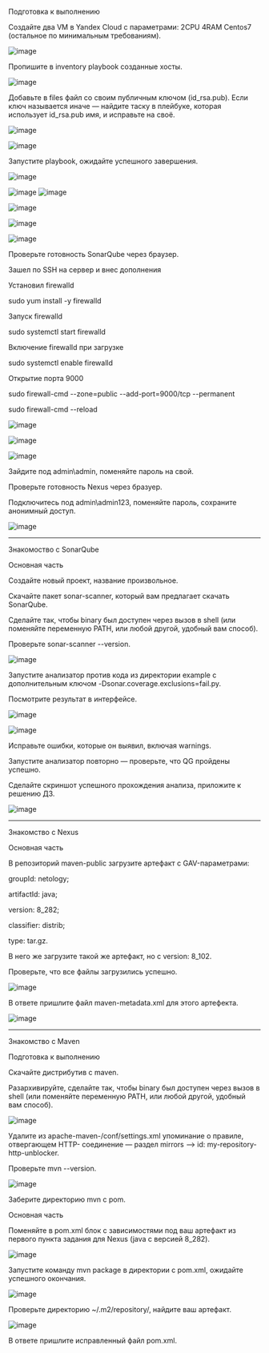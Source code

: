 Подготовка к выполнению

Создайте два VM в Yandex Cloud с параметрами: 2CPU 4RAM Centos7 (остальное по минимальным требованиям).

![image](https://github.com/AlexanderSchelokov/devops-netology/assets/121572590/1a86390e-d613-4dd2-ba10-9fe56d625308)


Пропишите в inventory playbook созданные хосты.

![image](https://github.com/AlexanderSchelokov/devops-netology/assets/121572590/9600d48d-baae-4550-bb48-ba178114296f)

Добавьте в files файл со своим публичным ключом (id_rsa.pub). Если ключ называется иначе — найдите таску в плейбуке, которая использует id_rsa.pub имя, и исправьте на своё.

![image](https://github.com/AlexanderSchelokov/devops-netology/assets/121572590/58873913-2011-40e3-bdc0-d42b5bd3f77c)

![image](https://github.com/AlexanderSchelokov/devops-netology/assets/121572590/4c66ca40-b86d-4b2a-8d1a-af0c96539063)

Запустите playbook, ожидайте успешного завершения.

![image](https://github.com/AlexanderSchelokov/devops-netology/assets/121572590/eccd59ab-ab37-4a32-ae04-80733918a781)

![image](https://github.com/AlexanderSchelokov/devops-netology/assets/121572590/4b60828e-7709-4090-aa69-3cba2922ee21)
![image](https://github.com/AlexanderSchelokov/devops-netology/assets/121572590/26cd1ac3-a66b-4b9c-8e38-c96a0fbd43f7)


![image](https://github.com/AlexanderSchelokov/devops-netology/assets/121572590/e17db917-b24a-4287-83d1-45a3d61be9dd)

![image](https://github.com/AlexanderSchelokov/devops-netology/assets/121572590/32a57bf4-1ea4-49ad-a3a1-d647722e4710)

![image](https://github.com/AlexanderSchelokov/devops-netology/assets/121572590/845f73a0-7abe-4691-80e7-3f06cb98ed92)

Проверьте готовность SonarQube через браузер.

Зашел по SSH на сервер и внес дополнения

Установил firewalld

sudo yum install -y firewalld

Запуск firewalld

sudo systemctl start firewalld

Включение firewalld при загрузке

sudo systemctl enable firewalld

Открытие порта 9000

sudo firewall-cmd --zone=public --add-port=9000/tcp --permanent

sudo firewall-cmd --reload


![image](https://github.com/AlexanderSchelokov/devops-netology/assets/121572590/b17ee673-8475-4b7e-8f7d-73fa458e23a4)

![image](https://github.com/AlexanderSchelokov/devops-netology/assets/121572590/173c356b-cd06-4946-80b9-34934aa0b274)

![image](https://github.com/AlexanderSchelokov/devops-netology/assets/121572590/08d5c8bf-095f-454c-b88c-b416797f491b)

Зайдите под admin\admin, поменяйте пароль на свой.


Проверьте готовность Nexus через бразуер.

Подключитесь под admin\admin123, поменяйте пароль, сохраните анонимный доступ.

![image](https://github.com/AlexanderSchelokov/devops-netology/assets/121572590/8524e658-20a2-4f8a-be52-63f3562556ad)

***

Знакомоство с SonarQube

Основная часть

Создайте новый проект, название произвольное.

Скачайте пакет sonar-scanner, который вам предлагает скачать SonarQube.

Сделайте так, чтобы binary был доступен через вызов в shell (или поменяйте переменную PATH, или любой другой, удобный вам способ).

Проверьте sonar-scanner --version.

![image](https://github.com/AlexanderSchelokov/devops-netology/assets/121572590/cdd4d4ed-fcbd-4d39-8e10-071002ebd407)

Запустите анализатор против кода из директории example с дополнительным ключом -Dsonar.coverage.exclusions=fail.py.

Посмотрите результат в интерфейсе.

![image](https://github.com/AlexanderSchelokov/devops-netology/assets/121572590/3710ed43-3920-4909-ae4b-69bff90c6605)

![image](https://github.com/AlexanderSchelokov/devops-netology/assets/121572590/186f627c-e5b6-4692-b31f-09b5a5e4163e)


Исправьте ошибки, которые он выявил, включая warnings.

Запустите анализатор повторно — проверьте, что QG пройдены успешно.

Сделайте скриншот успешного прохождения анализа, приложите к решению ДЗ.

![image](https://github.com/AlexanderSchelokov/devops-netology/assets/121572590/80db84ba-dbb4-4f8f-8357-3a3735a3528e)

***

Знакомство с Nexus

Основная часть

В репозиторий maven-public загрузите артефакт с GAV-параметрами:

groupId: netology;

artifactId: java;

version: 8_282;

classifier: distrib;

type: tar.gz.

В него же загрузите такой же артефакт, но с version: 8_102.

Проверьте, что все файлы загрузились успешно.

![image](https://github.com/AlexanderSchelokov/devops-netology/assets/121572590/a883497e-975d-49ab-85b3-efdf348462ff)

В ответе пришлите файл maven-metadata.xml для этого артефекта.

![image](https://github.com/AlexanderSchelokov/devops-netology/assets/121572590/4faed672-b793-4a69-b61a-d3f19eb32fa8)

***

Знакомство с Maven

Подготовка к выполнению

Скачайте дистрибутив с maven.

Разархивируйте, сделайте так, чтобы binary был доступен через вызов в shell (или поменяйте переменную PATH, или любой другой, удобный вам способ).

![image](https://github.com/AlexanderSchelokov/devops-netology/assets/121572590/6ba13adf-98ea-4d66-a5dc-0f953cdaf15a)

Удалите из apache-maven-<version>/conf/settings.xml упоминание о правиле, отвергающем HTTP- соединение — раздел mirrors —> id: my-repository-http-unblocker.

Проверьте mvn --version.

![image](https://github.com/AlexanderSchelokov/devops-netology/assets/121572590/1e40978e-d1a2-4761-baef-6a72a60f5219)

Заберите директорию mvn с pom.

Основная часть

Поменяйте в pom.xml блок с зависимостями под ваш артефакт из первого пункта задания для Nexus (java с версией 8_282).

![image](https://github.com/AlexanderSchelokov/devops-netology/assets/121572590/2405541d-d513-47df-87a8-b49449e82b6e)


Запустите команду mvn package в директории с pom.xml, ожидайте успешного окончания.

![image](https://github.com/AlexanderSchelokov/devops-netology/assets/121572590/eacf8387-d051-4a95-a7ca-3665ec365e78)


Проверьте директорию ~/.m2/repository/, найдите ваш артефакт.

![image](https://github.com/AlexanderSchelokov/devops-netology/assets/121572590/3e1bce8b-4421-4e8f-a4ad-21a23212ed46)


В ответе пришлите исправленный файл pom.xml.
